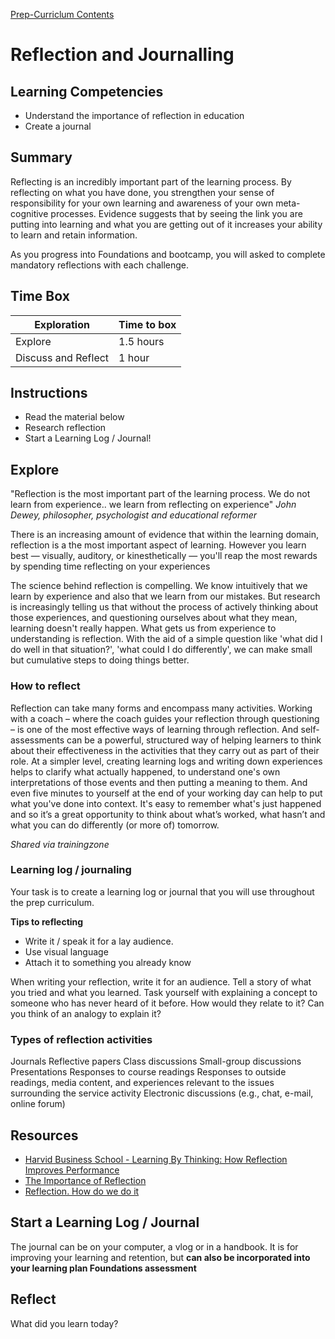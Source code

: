[Prep-Curriclum Contents](README.md)

# Reflection and Journalling

## Learning Competencies
- Understand the importance of reflection in education
- Create a journal

## Summary
Reflecting is an incredibly important part of the learning process. By reflecting on what you have done, you strengthen your sense of responsibility for your own learning and awareness of your own meta-cognitive processes. Evidence suggests that by seeing the link you are putting into learning and what you are getting out of it increases your ability to learn and retain information.

As you progress into Foundations and bootcamp, you will asked to complete mandatory reflections with each challenge.

## Time Box

Exploration | Time to box |
------------|----------|
Explore | 1.5 hours
Discuss and Reflect  | 1 hour |


## Instructions
- Read the material below
- Research reflection
- Start a Learning Log / Journal!

## Explore
"Reflection is the most important part of the learning process. We do not learn from experience.. we learn from reflecting on experience"
_John Dewey, philosopher, psychologist and educational reformer_

There is an increasing amount of evidence that within the learning domain, reflection is a the most important aspect of learning. However you learn best — visually, auditory, or kinesthetically — you'll reap the most rewards by spending time reflecting on your experiences

The science behind reflection is compelling. We know intuitively that we learn by experience and also that we learn from our mistakes. But research is increasingly telling us that without the process of actively thinking about those experiences, and questioning ourselves about what they mean, learning doesn't really happen. What gets us from experience to understanding is reflection. With the aid of a simple question like 'what did I do well in that situation?', 'what could I do differently', we can make small but cumulative steps to doing things better.

### How to reflect
Reflection can take many forms and encompass many activities. Working with a coach – where the coach guides your reflection through questioning – is one of the most effective ways of learning through reflection. And self-assessments can be a powerful, structured way of helping learners to think about their effectiveness in the activities that they carry out as part of their role.
At a simpler level, creating learning logs and writing down experiences helps to clarify what actually happened, to understand one's own interpretations of those events and then putting a meaning to them. And even five minutes to yourself at the end of your working day can help to put what you've done into context. It's easy to remember what's just happened and so it’s a great opportunity to think about what’s worked, what hasn’t and what you can do differently (or more of) tomorrow.

_Shared via trainingzone_

### Learning log / journaling
Your task is to create a learning log or journal that you will use throughout the prep curriculum.

__Tips to reflecting__
- Write it / speak it for a lay audience.
- Use visual language
- Attach it to something you already know

When writing your reflection, write it for an audience. Tell a story of what you tried and what you learned. Task yourself with explaining a concept to someone who has never heard of it before. How would they relate to it? Can you think of an analogy to explain it?

### Types of reflection activities
Journals
Reflective papers
Class discussions
Small-group discussions
Presentations
Responses to course readings
Responses to outside readings, media content, and experiences relevant to the issues surrounding the service activity
Electronic discussions (e.g., chat, e-mail, online forum)

## Resources
- [Harvid Business School - Learning By Thinking: How Reflection Improves Performance](https://hbswk.hbs.edu/item/learning-by-thinking-how-reflection-improves-performance)
- [The Importance of Reflection](https://www.trainingzone.co.uk/develop/talent/the-importance-of-reflection)
- [Reflection. How do we do it](https://www.cetl.hku.hk/workshop160405/)


## Start a Learning Log / Journal
The journal can be on your computer, a vlog or in a handbook. It is for improving your learning and retention, but __can also be incorporated into your learning plan Foundations assessment__

## Reflect
What did you learn today?


